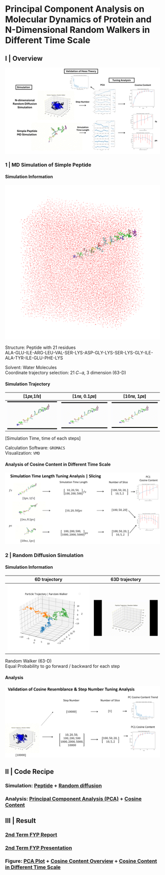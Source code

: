 # Principal Component Analysis on Molecular Dynamics of Protein and N-Dimensional Random Walkers in Different Time Scale

## I | Overview

![overivew](/Asset/2nd_Term/overview.png)



### 1 | MD Simulation of Simple Peptide

#### Simulation Information

![Simulation box](/Asset/2nd_Term/solvent%20peptide.png)

Structure: Peptide with 21 residues  
ALA-GLU-ILE-ARG-LEU-VAL-SER-LYS-ASP-GLY-LYS-SER-LYS-GLY-ILE-ALA-TYR-ILE-GLU-PHE-LYS

Solvent: Water Molecules  
Coordinate trajectory selection: 21 𝐶−𝛼, 3 dimension (63-D)  




#### Simulation Trajectory 

| [1𝑝𝑠,1𝑓𝑠]   | [1𝑛𝑠, 0.1𝑝𝑠]   | [10𝑛𝑠, 1𝑝𝑠]  |
| ----------- | ----------- | -----------|
| ![Example](/Asset/2nd_Term/fs.gif)      | ![Example](/Asset/2nd_Term/ps_1ns.gif)       | ![Example](/Asset/2nd_Term/ps_10ns.gif)      |

[Simulation Time, time of each steps]

Calculation Software: `GROMACS`  
Visualization: `VMD` 


#### Analysis of Cosine Content in Different Time Scale 
![time tuning](/Asset/2nd_Term/MD_time_tuning.png)



### 2 | Random Diffusion Simulation


#### Simulation Information

| 6D trajectory | 63D trajectory         | 
| ----------- | ----------- | 
| ![random diffusion fig](/Asset/2nd_Term/random_walker.png) | ![random diffusin simulation](/Asset/2nd_Term/diffusion_1000_21.gif)



Random Walker (63-D)  
Equal Probability to go forward / backward for each step  

#### Analysis

![random tuning](/Asset/2nd_Term/random_tuning.png)




## II | Code Recipe

### Simulation: [Peptide](./Protein_Simulation/README.md) + [Random diffusion](./Diffustion_Simulation/README.md)
### Analysis: [Principal Component Analysis (PCA)](./PCA/README.md) + [Cosine Content](./Cosine_Content/README.md)

## III | Result 

### [2nd Term FYP Report](https://drive.google.com/file/d/1Ypya1y-LJNdiyEQsA5PrQoYCWyfY4GnQ/view?usp=sharing)
### [2nd Term FYP Presentation](https://docs.google.com/presentation/d/1DTLwQxJXGX2oSiw0lCECjONuZutY6F_y/edit?usp=sharing&ouid=110148678779983739038&rtpof=true&sd=true)

### Figure: [PCA Plot](https://shaded-cannon-4d7.notion.site/Protein-PCA-and-plot-nanosecond-8a5c0c3d766c42298112c5debfc02380?pvs=4) + [Cosine Content Overview](https://shaded-cannon-4d7.notion.site/Cosine-content-Analysis-c3c2dbd010cd48228e208fa464f38570?pvs=4) + [Cosine Content in Different Time Scale](https://shaded-cannon-4d7.notion.site/Cosine-Content-Final-1e6228d275df49e183f33dd41720c048?pvs=4)